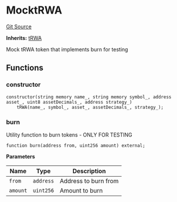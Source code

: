 # MocktRWA
[Git Source](https://github.com/SovaNetwork/fountfi/blob/a2137abe6629a13ef56e85f61ccb9fcfe0d3f27a/src/mocks/MocktRWA.sol)

**Inherits:**
[tRWA](/src/token/tRWA.sol/contract.tRWA.md)

Mock tRWA token that implements burn for testing


## Functions
### constructor


```solidity
constructor(string memory name_, string memory symbol_, address asset_, uint8 assetDecimals_, address strategy_)
    tRWA(name_, symbol_, asset_, assetDecimals_, strategy_);
```

### burn

Utility function to burn tokens - ONLY FOR TESTING


```solidity
function burn(address from, uint256 amount) external;
```
**Parameters**

|Name|Type|Description|
|----|----|-----------|
|`from`|`address`|Address to burn from|
|`amount`|`uint256`|Amount to burn|


